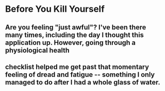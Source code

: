 # Before You Kill Yourself
## Are you feeling "just awful"? I've been there many times, including the day I thought this application up. However, going through a physiological health
## checklist helped me get past that momentary feeling of dread and fatigue -- something I only managed to do after I had a whole glass of water.

